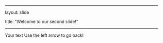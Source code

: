 

---

layout: slide

title: "Welcome to our second slide!"

---
	
Your text
Use the left arrow to go back!
